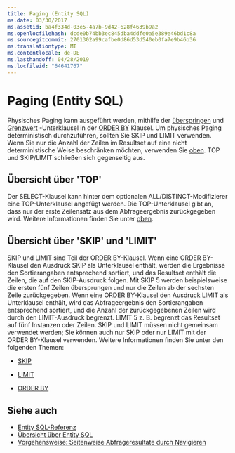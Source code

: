 ```yaml
---
title: Paging (Entity SQL)
ms.date: 03/30/2017
ms.assetid: ba4f334d-03e5-4a7b-9d42-628f4639b9a2
ms.openlocfilehash: dcde0b74bb3ec845dba4ddfe0a5e389e46bd1c8a
ms.sourcegitcommit: 2701302a99cafbe0d86d53d540eb0fa7e9b46b36
ms.translationtype: MT
ms.contentlocale: de-DE
ms.lasthandoff: 04/28/2019
ms.locfileid: "64641767"
---
```

# <a name="paging-entity-sql"></a>Paging (Entity SQL)
Physisches Paging kann ausgeführt werden, mithilfe der [überspringen](../../../../../../docs/framework/data/adonet/ef/language-reference/skip-entity-sql.md) und [Grenzwert](../../../../../../docs/framework/data/adonet/ef/language-reference/limit-entity-sql.md) -Unterklausel in der [ORDER BY](../../../../../../docs/framework/data/adonet/ef/language-reference/order-by-entity-sql.md) Klausel. Um physisches Paging deterministisch durchzuführen, sollten Sie SKIP und LIMIT verwenden. Wenn Sie nur die Anzahl der Zeilen im Resultset auf eine nicht deterministische Weise beschränken möchten, verwenden Sie [oben](../../../../../../docs/framework/data/adonet/ef/language-reference/top-entity-sql.md). TOP und SKIP/LIMIT schließen sich gegenseitig aus.  
  
## <a name="top-overview"></a>Übersicht über 'TOP'  
 Der SELECT-Klausel kann hinter dem optionalen ALL/DISTINCT-Modifizierer eine TOP-Unterklausel angefügt werden. Die TOP-Unterklausel gibt an, dass nur der erste Zeilensatz aus dem Abfrageergebnis zurückgegeben wird. Weitere Informationen finden Sie unter [oben](../../../../../../docs/framework/data/adonet/ef/language-reference/top-entity-sql.md).  
  
## <a name="skip-and-limit-overview"></a>Übersicht über 'SKIP' und 'LIMIT'  
 SKIP und LIMIT sind Teil der ORDER BY-Klausel. Wenn eine ORDER BY-Klausel den Ausdruck SKIP als Unterklausel enthält, werden die Ergebnisse den Sortierangaben entsprechend sortiert, und das Resultset enthält die Zeilen, die auf den SKIP-Ausdruck folgen. Mit SKIP 5 werden beispielsweise die ersten fünf Zeilen übersprungen und nur die Zeilen ab der sechsten Zeile zurückgegeben. Wenn eine ORDER BY-Klausel den Ausdruck LIMIT als Unterklausel enthält, wird das Abfrageergebnis den Sortierangaben entsprechend sortiert, und die Anzahl der zurückgegebenen Zeilen wird durch den LIMIT-Ausdruck begrenzt. LIMIT 5 z. B. begrenzt das Resultset auf fünf Instanzen oder Zeilen. SKIP und LIMIT müssen nicht gemeinsam verwendet werden; Sie können auch nur SKIP oder nur LIMIT mit der ORDER BY-Klausel verwenden. Weitere Informationen finden Sie unter den folgenden Themen:  
  
- [SKIP](../../../../../../docs/framework/data/adonet/ef/language-reference/skip-entity-sql.md)  
  
- [LIMIT](../../../../../../docs/framework/data/adonet/ef/language-reference/limit-entity-sql.md)  
  
- [ORDER BY](../../../../../../docs/framework/data/adonet/ef/language-reference/order-by-entity-sql.md)  
  
## <a name="see-also"></a>Siehe auch

- [Entity SQL-Referenz](../../../../../../docs/framework/data/adonet/ef/language-reference/entity-sql-reference.md)
- [Übersicht über Entity SQL](../../../../../../docs/framework/data/adonet/ef/language-reference/entity-sql-overview.md)
- [Vorgehensweise: Seitenweise Abfrageresultate durch Navigieren](https://docs.microsoft.com/previous-versions/dotnet/netframework-4.0/bb738702(v=vs.100))
